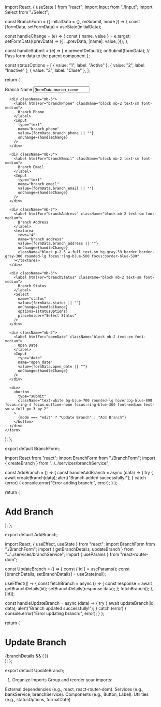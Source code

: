 import React, { useState } from "react";
import Input from "./Input";
import Select from "./Select";

const BranchForm = ({ initialData = {}, onSubmit, mode }) => {
const [formData, setFormData] = useState(initialData);

const handleChange = (e) => {
const { name, value } = e.target;
setFormData((prevData) => ({
...prevData,
[name]: value,
}));
};

const handleSubmit = (e) => {
e.preventDefault();
onSubmit(formData); // Pass form data to the parent component
};

const statusOptions = [
{ value: "1", label: "Active" },
{ value: "2", label: "Inactive" },
{ value: "3", label: "Close" },
];

return (
<form onSubmit={handleSubmit} className="max-w-sm mx-auto">
<div className="mb-3">
<label htmlFor="branchName" className="block mb-2 text-sm font-medium">
Branch Name
</label>
<Input
type="text"
name="branch_name"
value={formData.branch_name || ""}
onChange={handleChange}
/>
</div>

      <div className="mb-3">
        <label htmlFor="branchPhone" className="block mb-2 text-sm font-medium">
          Branch Phone
        </label>
        <Input
          type="text"
          name="branch_phone"
          value={formData.branch_phone || ""}
          onChange={handleChange}
        />
      </div>

      <div className="mb-3">
        <label htmlFor="branchEmail" className="block mb-2 text-sm font-medium">
          Branch Email
        </label>
        <Input
          type="text"
          name="branch_email"
          value={formData.branch_email || ""}
          onChange={handleChange}
        />
      </div>

      <div className="mb-3">
        <label htmlFor="branchAddress" className="block mb-2 text-sm font-medium">
          Branch Address
        </label>
        <textarea
          rows="4"
          name="branch_address"
          value={formData.branch_address || ""}
          onChange={handleChange}
          className="block p-2.5 w-full text-sm bg-gray-50 border border-gray-300 rounded-lg focus:ring-blue-500 focus:border-blue-500"
        ></textarea>
      </div>

      <div className="mb-3">
        <label htmlFor="branchStatus" className="block mb-2 text-sm font-medium">
          Branch Status
        </label>
        <Select
          name="status"
          value={formData.status || ""}
          onChange={handleChange}
          options={statusOptions}
          placeholder="Select Status"
        />
      </div>

      <div className="mb-3">
        <label htmlFor="openDate" className="block mb-2 text-sm font-medium">
          Open Date
        </label>
        <Input
          type="date"
          name="open_date"
          value={formData.open_date || ""}
          onChange={handleChange}
        />
      </div>

      <div>
        <button
          type="submit"
          className="text-white bg-blue-700 rounded-lg hover:bg-blue-800 focus:ring-4 focus:outline-none focus:ring-blue-300 font-medium text-sm w-full px-3 py-2"
        >
          {mode === "edit" ? "Update Branch" : "Add Branch"}
        </button>
      </div>
    </form>

);
};

export default BranchForm;

import React from "react";
import BranchForm from "./BranchForm";
import { createBranch } from "../../services/branchService";

const AddBranch = () => {
const handleAddBranch = async (data) => {
try {
await createBranch(data);
alert("Branch added successfully!");
} catch (error) {
console.error("Error adding branch:", error);
}
};

return (
<div>
<h1 className="text-2xl font-bold mb-4">Add Branch</h1>
<BranchForm onSubmit={handleAddBranch} mode="add" />
</div>
);
};

export default AddBranch;

import React, { useEffect, useState } from "react";
import BranchForm from "./BranchForm";
import { getBranchDetails, updateBranch } from "../../services/branchService";
import { useParams } from "react-router-dom";

const UpdateBranch = () => {
const { id } = useParams();
const [branchDetails, setBranchDetails] = useState(null);

useEffect(() => {
const fetchBranch = async () => {
const response = await getBranchDetails(id);
setBranchDetails(response.data);
};
fetchBranch();
}, [id]);

const handleUpdateBranch = async (data) => {
try {
await updateBranch(id, data);
alert("Branch updated successfully!");
} catch (error) {
console.error("Error updating branch:", error);
}
};

return (
<div>
<h1 className="text-2xl font-bold mb-4">Update Branch</h1>
{branchDetails && (
<BranchForm initialData={branchDetails} onSubmit={handleUpdateBranch} mode="edit" />
)}
</div>
);
};

export default UpdateBranch;

1. Organize Imports
   Group and reorder your imports:

External dependencies (e.g., react, react-router-dom).
Services (e.g., bankService, branchService).
Components (e.g., Button, Label).
Utilities (e.g., statusOptions, formatDate).
